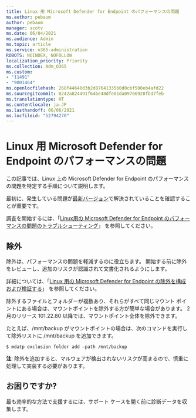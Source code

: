 ```yaml
---
title: Linux 用 Microsoft Defender for Endpoint のパフォーマンスの問題
ms.author: pebaum
author: pebaum
manager: scotv
ms.date: 06/04/2021
ms.audience: Admin
ms.topic: article
ms.service: o365-administration
ROBOTS: NOINDEX, NOFOLLOW
localization_priority: Priority
ms.collection: Adm_O365
ms.custom:
- "11491"
- "9001464"
ms.openlocfilehash: 268f44640d3b2d8764133560d0cbf500eb4afd22
ms.sourcegitcommit: 8242a824491f64be48dfe81da09766920fbd7feb
ms.translationtype: HT
ms.contentlocale: ja-JP
ms.lasthandoff: 06/06/2021
ms.locfileid: "52794270"
---
```

# <a name="performance-issues-for-microsoft-defender-for-endpoint-on-linux"></a>Linux 用 Microsoft Defender for Endpoint のパフォーマンスの問題

この記事では、Linux 上の Microsoft Defender for Endpoint のパフォーマンスの問題を特定する手順について説明します。

最初に、発生している問題が[最新バージョン](/microsoft-365/security/defender-endpoint/linux-whatsnew)で解決されていることを確認することが重要です。 

調査を開始するには、「[Linux用の Microsoft Defender for Endpoint のパフォーマンスの問題のトラブルシューティング](/microsoft-365/security/defender-endpoint/linux-support-perf)」 を参照してください。

## <a name="exclusions"></a>除外

除外は、パフォーマンスの問題を軽減するのに役立ちます。 開始する前に除外をレビューし、追加のリスクが認識されて文書化されるようにします。

詳細については、「[Linux 用の Microsoft Defender for Endpoint の除外を構成および検証する](/microsoft-365/security/defender-endpoint/linux-exclusions)」 を参照してください。

除外するファイルとフォルダーが複数あり、それらがすべて同じマウント ポイントにある場合は、マウントポイントを除外する方が簡単な場合があります。 2 月のリリース 101.22.80 以降では、マウントポイント全体を除外できます。

たとえば、/mnt/backup がマウントポイントの場合は、次のコマンドを実行して除外リストに /mnt/backup を追加できます。

`$ mdatp exclusion folder add –path /mnt/backup`

**注**: 除外を追加すると、マルウェアが検出されないリスクが高まるので、慎重に処理して実装する必要があります。

## <a name="need-help"></a>お困りですか?

最も効率的な方法で支援するには、サポート ケースを開く前に診断データを収集します。

